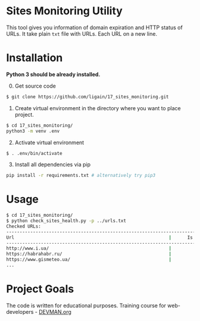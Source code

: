   
# Sites Monitoring Utility
This tool gives you information of domain expiration and HTTP status of URLs.  It take plain `txt` file with URLs. Each URL on a new line.
  
# Installation
**Python 3 should be already installed.**

0) Get source code
```bash
$ git clone https://github.com/ligain/17_sites_monitoring.git
```

1) Create virtual environment in the directory where you want to place project.
```bash
$ cd 17_sites_monitoring/
python3 -m venv .env
```

2) Activate virtual environment
```bash
$ . .env/bin/activate
```

3) Install all dependencies via pip
```bash  
pip install -r requirements.txt # alternatively try pip3  
```  
# Usage
```bash
$ cd 17_sites_monitoring/
$ python check_sites_health.py -p ../urls.txt
Checked URLs:
---------------------------------------------------------------------------------------------------------
Url                                                          |      Is URL ok       |    Domain status
---------------------------------------------------------------------------------------------------------
http://www.i.ua/                                             |         yes          |        error
https://habrahabr.ru/                                        |         yes          |          OK
https://www.gismeteo.ua/                                     |         yes          |        error
...
```
  
# Project Goals  
  
The code is written for educational purposes. Training course for web-developers - [DEVMAN.org](https://devman.org)